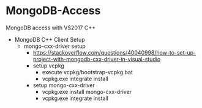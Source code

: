 # MongoDB-Access
MongoDB access with VS2017 C++

- MongoDB C++ Client Setup
	- mongo-cxx-driver setup
		- https://stackoverflow.com/questions/40040998/how-to-set-up-project-with-mongodb-cxx-driver-in-visual-studio
		- setup vcpkg
			- execute vcpkg/bootstrap-vcpkg.bat
			- vcpkg.exe integrate install
		- setup mongo-cxx-driver
			- vcpkg.exe install mongo-cxx-driver
			- vcpkg.exe integrate install


